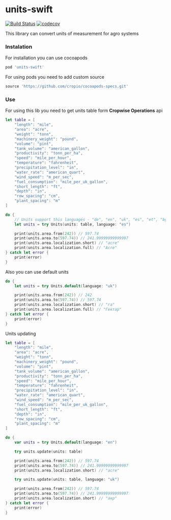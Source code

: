 # units-swift

[![Build Status](https://travis-ci.com/cropio/units-swift.svg?branch=master)](https://travis-ci.com/cropio/units-swift) [![codecov](https://codecov.io/gh/cropio/units-swift/branch/master/graph/badge.svg)](https://codecov.io/gh/cropio/units-swift)

This library can convert units of measurement for agro systems

### Instalation
For installation you can use cocoapods

```ruby
pod 'units-swift'
```

For using pods you need to add custom source

```ruby
source 'https://github.com/cropio/cocoapods-specs.git'
```

### Use
For using this lib you need to get units table form **Cropwise Operations** api

```swift
let table = [
	"length": "mile",
	"area": "acre",
	"weight": "tonn",
	"machinery_weight": "pound",
	"volume": "pint",
	"tank_volume": "american_gallon",
	"productivity": "tonn_per_ha",
	"speed": "mile_per_hour",
	"temperature": "fahrenheit",
	"precipitation_level": "in",
	"water_rate": "american_quart",
    "wind_speed": "m_per_sec",   
	"fuel_consumption": "mile_per_uk_gallon",
	"short_length": "ft",
	"depth": "in",
	"row_spacing": "cm",
	"plant_spacing": "m"
]

do {
	// Units support this languages - "de", "en", "uk", "es", "et", "bg", "cs", "hu", "pl", "ru", "pt"
	let units = try Units(units: table, language: "es")

	print(units.area.from(242)) // 597.74
	print(units.area.to(597.74)) // 241.99999999999997
	print(units.area.localization.short) // "acre"
	print(units.area.localization.full) // "Acre"
} catch let error {
	print(error)
}
```

Also you can use default units
```swift
do {
	let units = try Units.default(language: "uk")

	print(units.area.from(242)) // 242
	print(units.area.to(597.74)) // 597.74
	print(units.area.localization.short) // "га"
	print(units.area.localization.full) // "Гектар"
} catch let error {
	print(error)
}
```
Units updating
```swift
let table = [
	"length": "mile",
	"area": "acre",
	"weight": "tonn",
	"machinery_weight": "pound",
	"volume": "pint",
	"tank_volume": "american_gallon",
	"productivity": "tonn_per_ha",
	"speed": "mile_per_hour",
	"temperature": "fahrenheit",
	"precipitation_level": "in",
	"water_rate": "american_quart",
    "wind_speed": "m_per_sec",
	"fuel_consumption": "mile_per_uk_gallon",
	"short_length": "ft",
	"depth": "in",
	"row_spacing": "cm",
	"plant_spacing": "m"
]

do {
	var units = try Units.default(language: "en")

	try units.update(units: table)

	print(units.area.from(242)) // 597.74
	print(units.area.to(597.74)) // 241.99999999999997
	print(units.area.localization.short) // "acre"

	try units.update(units: table, language: "uk")

	print(units.area.from(242)) // 597.74
	print(units.area.to(597.74)) // 241.99999999999997
	print(units.area.localization.short) // "акр"
} catch let error {
	print(error)
}
```
